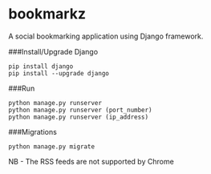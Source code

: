 # bookmarkz
A social bookmarking application using Django framework.

###Install/Upgrade Django
```
pip install django
pip install --upgrade django
```

###Run
```
python manage.py runserver
python manage.py runserver (port_number)
python manage.py runserver (ip_address)
```

###Migrations
``` 
python manage.py migrate
```

NB - The RSS feeds are not supported by Chrome
